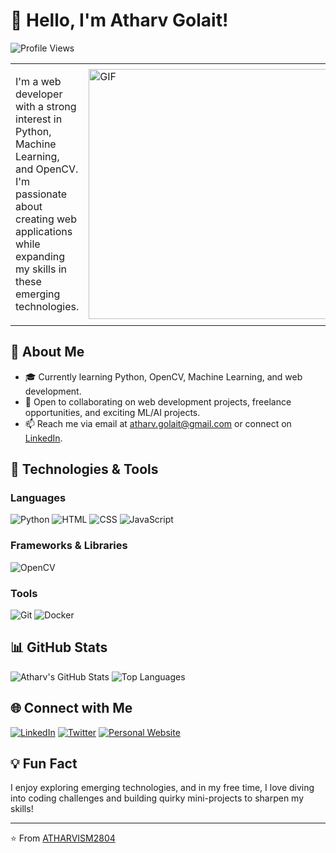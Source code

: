 # 👋 Hello, I'm Atharv Golait!

![Profile Views](https://komarev.com/ghpvc/?username=ATHARVISM2804&color=blueviolet&style=flat-square)

<table>
  <tr>
    <td>
      <p>I'm a web developer with a strong interest in Python, Machine Learning, and OpenCV. I'm passionate about creating web applications while expanding my skills in these emerging technologies.</p>
    </td>
    <td>
      <img src="https://user-images.githubusercontent.com/74038190/219923823-bf1ce878-c6b8-4faa-be07-93e6b1006521.gif" alt="GIF" style="width: 400px;"/>
    </td>
  </tr>
</table>

## 🌱 About Me

- 🎓 Currently learning Python, OpenCV, Machine Learning, and web development.
- 💼 Open to collaborating on web development projects, freelance opportunities, and exciting ML/AI projects.
- 📫 Reach me via email at [atharv.golait@gmail.com](mailto:atharv.golait@gmail.com) or connect on [LinkedIn](https://www.linkedin.com/in/atharv-golait-9048772ab/).


## 🔧 Technologies & Tools

### Languages
![Python](https://img.shields.io/badge/Python-3776AB?style=for-the-badge&logo=python&logoColor=white)
![HTML](https://img.shields.io/badge/HTML-E34F26?style=for-the-badge&logo=html5&logoColor=white)
![CSS](https://img.shields.io/badge/CSS-1572B6?style=for-the-badge&logo=css3&logoColor=white)
![JavaScript](https://img.shields.io/badge/JavaScript-F7DF1E?style=for-the-badge&logo=javascript&logoColor=black)

### Frameworks & Libraries
![OpenCV](https://img.shields.io/badge/OpenCV-5C3EE8?style=for-the-badge&logo=opencv&logoColor=white)

<!-- Add more frameworks and libraries as needed -->

### Tools
![Git](https://img.shields.io/badge/Git-F05032?style=for-the-badge&logo=git&logoColor=white)
![Docker](https://img.shields.io/badge/Docker-2496ED?style=for-the-badge&logo=docker&logoColor=white)
<!-- Add more tools as needed -->

## 📊 GitHub Stats

![Atharv's GitHub Stats](https://github-readme-stats.vercel.app/api?username=ATHARVISM2804&show_icons=true&theme=radical)
![Top Languages](https://github-readme-stats.vercel.app/api/top-langs/?username=ATHARVISM2804&layout=compact&theme=radical)



## 🌐 Connect with Me

[![LinkedIn](https://img.shields.io/badge/LinkedIn-0077B5?style=for-the-badge&logo=linkedin&logoColor=white)](https://www.linkedin.com/in/atharv-golait-9048772ab/)
[![Twitter](https://img.shields.io/badge/Twitter-1DA1F2?style=for-the-badge&logo=twitter&logoColor=white)](https://x.com/AtharvGolait)
[![Personal Website](https://img.shields.io/badge/Website-4285F4?style=for-the-badge&logo=google-chrome&logoColor=white)](https://atharvism2804.github.io/website/)



## 💡 Fun Fact

I enjoy exploring emerging technologies, and in my free time, I love diving into coding challenges and building quirky mini-projects to sharpen my skills!


---

⭐️ From [ATHARVISM2804](https://github.com/ATHARVISM2804)
